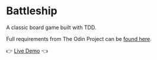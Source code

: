 # Battleship

A classic board game built with TDD.

Full requirements from The Odin Project can be [found here](https://www.theodinproject.com/lessons/node-path-javascript-battleship).

👉 [Live Demo](https://marlatte.github.io/battleship/) 👈
